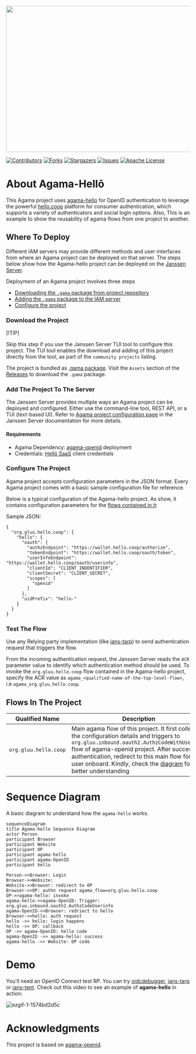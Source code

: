 <p align="center">
  <img width="600" height="400" src="https://github.com/GluuFederation/agama-hello/assets/20867846/5158d850-dc31-4e09-a952-f8d89294dd89">
</p>

<!-- These are statistics for this repository-->
[![Contributors][contributors-shield]][contributors-url]
[![Forks][forks-shield]][forks-url]
[![Stargazers][stars-shield]][stars-url]
[![Issues][issues-shield]][issues-url]
[![Apache License][license-shield]][license-url]

# About Agama-Hellō

This Agama project uses [agama-hello](https://github.com/GluuFederation/agama-hello) 
for OpenID authentication to leverage the powerful [hello.coop](https://hello.coop) 
platform for consumer authentication, which supports a variety of 
authenticators and social login options. Also, This is an example to show the 
reusability of agama flows from one project to another.


## Where To Deploy

Different IAM servers may provide different methods and 
user interfaces from where an Agama project can be deployed on that server. 
The steps below show how the Agama-hello project can be deployed on the 
[Janssen Server](https://jans.io). 

Deployment of an Agama project involves three steps

- [Downloading the `.gama` package from project repository](#download-the-project)
- [Adding the `.gama` package to the IAM server](#add-the-project-to-the-server)
- [Configure the project](#configure-the-project)




### Download the Project

 [!TIP]

 Skip this step if you use the Janssen Server TUI tool to 
 configure this project. The TUI tool enables the download and adding of this 
 project directly from the tool, as part of the `community projects` listing. 

The project is bundled as 
[.gama package](https://docs.jans.io/head/agama/gama-format/). 
Visit the `Assets` section of the 
[Releases](https://github.com/GluuFederation/agama-hello/releases) to download 
the `.gama` package.



### Add The Project To The Server

 The Janssen Server provides multiple ways an Agama project can be 
 deployed and configured. Either use the command-line tool, REST API, or a 
 TUI (text-based UI). Refer to [Agama project configuration page](https://docs.jans.io/head/admin/config-guide/auth-server-config/agama-project-configuration/) in the Janssen Server documentation for more 
 details.


#### Requirements
- Agama Dependency: [agama-openid](https://github.com/GluuFederation/agama-openid) deployment
- Credentials: [Hellō SaaS](https://hello.coop) client credentials



### Configure The Project

Agama project accepts configuration parameters in the JSON format. Every Agama 
project comes with a basic sample configuration file for reference.

Below is a typical configuration of the Agama-hello project. As show, it contains
configuration parameters for the [flows contained in it](#flows-in-the-project):

Sample JSON:
```
{
  "org.gluu.hello.coop": {
    "hello": {
      "oauth": {
        "authzEndpoint": "https://wallet.hello.coop/authorize",
        "tokenEndpoint": "https://wallet.hello.coop/oauth/token",
        "userInfoEndpoint": "https://wallet.hello.coop/oauth/userinfo",
        "clientId": "CLIENT_INDENTIFIER",
        "clientSecret": "CLIENT_SECRET",
        "scopes": [
          "openid"
        ]
      },
      "uidPrefix": "hello-"
    }
  }
}
```


### Test The Flow

Use any Relying party implementation (like [jans-tarp](https://github.com/JanssenProject/jans/tree/main/demos/jans-tarp)) to send authentication request that triggers the flow.

From the incoming authentication request, the Janssen Server reads the `ACR` 
parameter value to identify which authentication method should be used. 
To invoke the `org.gluu.hello.coop` flow contained in the  Agama-hello project, 
specify the ACR value as `agama_<qualified-name-of-the-top-level-flow>`, 
i.e  `agama_org.gluu.hello.coop`.



## Flows In The Project 

| Qualified Name | Description |
|----------------|-------------|
| `org.gluu.hello.coop`| Main agama flow of this project. It first collects the configuration details and triggers to `org.gluu.inbound.oauth2.AuthzCodeWithUserInfo` flow of agama-openid project. After successful authentication, redirect to this main flow for the user onboard. Kindly, check the [diagram](#sequence-diagram) for better understanding |


# Sequence Diagram
A basic diagram to understand how the `agama-hello` works. 

```mermaid
sequenceDiagram
title Agama-hello Sequence Diagram
actor Person
participant Browser
participant Website
participant OP
participant agama-hello
participant agama-OpenID
participant hello
 
Person->>Browser: Login
Browser->>Website: 
Website->>Browser: redirect to OP
Browser->>OP: authn request agama_flow=org.gluu.hello.coop
OP->>agama-hello: invoke
agama-hello->>agama-OpenID: Trigger: org.gluu.inbound.oauth2.AuthzCodeUserinfo
agama-OpenID->>Browser: redriect to hello
Browser->>hello: auth request
hello ->> hello: login happens
hello ->> OP: callback
OP ->> agama-OpenID: hello code
agama-OpenID ->> agama-hello: success
agama-hello ->> Website: OP code

```




# Demo
 
You'll need an OpenID Connect test RP. You can try [oidcdebugger](https://oidcdebugger.com/),
[jans-tarp](https://github.com/JanssenProject/jans/tree/main/demos/jans-tarp) or [jans-tent](https://github.com/JanssenProject/jans/tree/main/demos/jans-tent). 
Check out this video to see an example of **agama-hello** in action: 

![ezgif-1-1574bd2d5c](https://github.com/GluuFederation/agama-hello/assets/20867846/79c70c6c-b4fa-42d2-9ed6-00e5186b4f0d)

<!-- 
![ezgif com-video-to-gif](https://github.com/GluuFederation/agama-hello/assets/20867846/2158f064-ff8b-430f-a382-32e5e360a3cf)
-->

# Acknowledgments

This project is based on [agama-openid](https://github.com/GluuFederation/agama-openid).

<!-- This are stats url reference for this repository -->
[contributors-shield]: https://img.shields.io/github/contributors/GluuFederation/agama-hello.svg?style=for-the-badge
[contributors-url]: https://github.com/GluuFederation/agama-hello/graphs/contributors
[forks-shield]: https://img.shields.io/github/forks/GluuFederation/agama-hello.svg?style=for-the-badge
[forks-url]: https://github.com/GluuFederation/agama-hello/network/members
[stars-shield]: https://img.shields.io/github/stars/GluuFederation/agama-hello?style=for-the-badge
[stars-url]: https://github.com/GluuFederation/agama-hello/stargazers
[issues-shield]: https://img.shields.io/github/issues/GluuFederation/agama-hello.svg?style=for-the-badge
[issues-url]: https://github.com/GluuFederation/agama-hello/issues
[license-shield]: https://img.shields.io/github/license/GluuFederation/agama-hello.svg?style=for-the-badge
[license-url]: https://github.com/GluuFederation/agama-hello/blob/master/LICENSE
